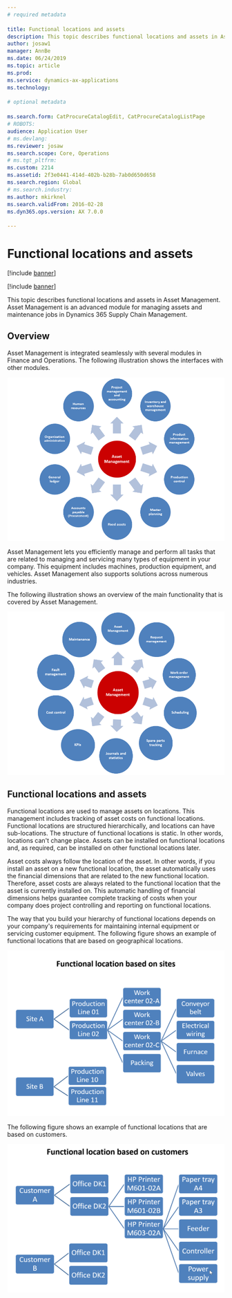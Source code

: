 ```yaml
---
# required metadata

title: Functional locations and assets
description: This topic describes functional locations and assets in Asset Management. Asset Management is an advanced module for managing assets and maintenance jobs in Dynamics 365 Supply Chain Management.
author: josaw1
manager: AnnBe
ms.date: 06/24/2019
ms.topic: article
ms.prod: 
ms.service: dynamics-ax-applications
ms.technology: 

# optional metadata

ms.search.form: CatProcureCatalogEdit, CatProcureCatalogListPage
# ROBOTS: 
audience: Application User
# ms.devlang: 
ms.reviewer: josaw
ms.search.scope: Core, Operations
# ms.tgt_pltfrm: 
ms.custom: 2214
ms.assetid: 2f3e0441-414d-402b-b28b-7ab0d650d658
ms.search.region: Global
# ms.search.industry: 
ms.author: mkirknel
ms.search.validFrom: 2016-02-28
ms.dyn365.ops.version: AX 7.0.0

---
```


# Functional locations and assets

[!include [banner](../../includes/banner.md)]

[!include [banner](../../includes/preview-banner.md)]

This topic describes functional locations and assets in Asset Management. Asset Management is an advanced module for managing assets and maintenance jobs in Dynamics 365 Supply Chain Management.

## Overview

Asset Management is integrated seamlessly with several modules in Finance and Operations. The following illustration shows the interfaces with other modules.

![Diagram showing how Asset Management interfaces with other modules](media/01-overview-image.png)

Asset Management lets you efficiently manage and perform all tasks that are related to managing and servicing many types of equipment in your company. This equipment includes machines, production equipment, and vehicles. Asset Management also supports solutions across numerous industries.

The following illustration shows an overview of the main functionality that is covered by Asset Management.

![Diagram showing the main functionality in Asset Management](media/02-overview-image.png)

## Functional locations and assets

Functional locations are used to manage assets on locations. This management includes tracking of asset costs on functional locations. Functional locations are structured hierarchically, and locations can have sub-locations. The structure of functional locations is static. In other words, locations can't change place. Assets can be installed on functional locations and, as required, can be installed on other functional locations later.

Asset costs always follow the location of the asset. In other words, if you install an asset on a new functional location, the asset automatically uses the financial dimensions that are related to the new functional location. Therefore, asset costs are always related to the functional location that the asset is  currently installed on. This automatic handling of financial dimensions helps guarantee complete tracking of costs when your company does project controlling and reporting on functional locations.

The way that you build your hierarchy of functional locations depends on your company's requirements for maintaining internal equipment or servicing customer equipment. The following figure shows an example of functional locations that are based on geographical locations.

![Diagram showing functional locations based on geographical locations](media/03-overview-image.png)

The following figure shows an example of functional locations that are based on customers.

![Diagram showing functional locations based on customers](media/04-overview-image.png)
